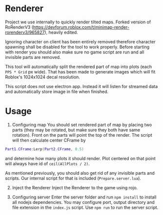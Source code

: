 # Renderer

Project we use internally to quickly render tilted maps. Forked version of RoRenderV3 (https://devforum.roblox.com/t/minimap-render-rorenderv3/965827), heavily edited.

Ignoring character on client has been entirely removed therefore character spawning shall be disabled for the tool to work properly. Before starting with render you should also make sure no game script are run and all invisible parts are removed.

This tool will automatically split the rendered part of map into plots (each `PPS * Grid` px wide). That has been made to generate images which will fit Roblox's 1024x1024 decal resolution.

This script does not use electron app. Instead it will listen for streamed data and automatically store image in file when finished.

# Usage

1) Configuring map
You should set rendered part of map by placing two parts (they may be rotated, but make sure they both have same rotation). Front on the parts will point the top of the render. The script will then calculate center CFrame by 
```lua
Part1.CFrame:Lerp(Part2.CFrame, 0.5)
```
and determine how many plots it should render. Plot centered on that point will always have id of `ceil(AllPlots / 2)`.

As mentioned previously, you should also get rid of any invisible parts and scripts. Our internal script for that is included (`Prepare.server.lua`).

2) Inject the Renderer
Inject the Renderer to the game using rojo.

3) Configuring server
Enter the server folder and run `npm install` to install all nodejs dependencies. You may configure port, output directory and file extension in the `index.js` script. Use `npm run` to run the server script.
